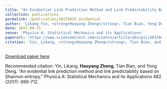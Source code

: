 ```yaml
---
title: "An Evidential Link Prediction Method and Link Predictability Based on Shannon Entropy"
collection: publications
permalink: /publication/20170915_evidential
author: 'Likang Yin, <strong>Haoyang Zheng</strong>, Tian Bian, Yong Deng'
date: 2017-09-15
venue: 'Physica A: Statistical Mechanics and its Applications'
paperurl: 'https://www.sciencedirect.com/science/article/abs/pii/S0378437117304302'
citation: 'Yin, Likang, <strong>Haoyang Zheng</strong>, Tian Bian, and Yong Deng. "An evidential link prediction method and link predictability based on Shannon entropy." Physica A: Statistical Mechanics and its Applications 482 (2017): 699-712.'
---
```


[Download paper here](https://www.sciencedirect.com/science/article/abs/pii/S0378437117304302)

Recommended citation: Yin, Likang, <strong>Haoyang Zheng</strong>, Tian Bian, and Yong Deng. "An evidential link prediction method and link predictability based on Shannon entropy." Physica A: Statistical Mechanics and its Applications 482 (2017): 699-712.
